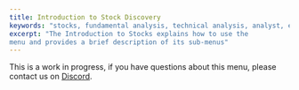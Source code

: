 ```yaml
---
title: Introduction to Stock Discovery
keywords: "stocks, fundamental analysis, technical analysis, analyst, equity, research"
excerpt: "The Introduction to Stocks explains how to use the 
menu and provides a brief description of its sub-menus"
---
```

This is a work in progress, if you have questions about this menu, please contact us on <a href="https://discord.gg/Xp7PrCUj" target="_blank">Discord</a>.